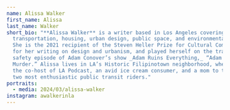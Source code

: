 ```yaml
---
name: Alissa Walker
first_name: Alissa
last_name: Walker
short_bio: "**Alissa Walker** is a writer based in Los Angeles covering
  transportation, housing, urban design, public space, and environmental policy.
  She is the 2021 recipient of the Steven Heller Prize for Cultural Commentary
  for her writing on design and urbanism, and played herself on the traffic
  safety episode of Adam Conover’s show _Adam Ruins Everything,_ “Adam Ruins a
  Murder.” Alissa lives in LA’s Historic Filipinotown neighborhood, where she is
  the co-host of LA Podcast, an avid ice cream consumer, and a mom to the city's
  two most enthusiastic public transit riders."
portraits:
  - media: 2024/03/alissa-walker
instagram: awalkerinla
---
```

